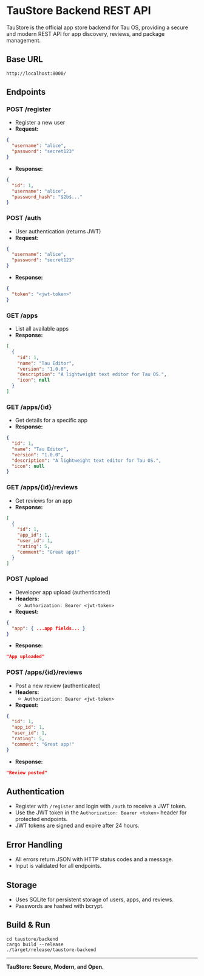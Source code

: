 # TauStore Backend REST API

TauStore is the official app store backend for Tau OS, providing a secure and modern REST API for app discovery, reviews, and package management.

## Base URL
```
http://localhost:8000/
```

## Endpoints

### POST /register
- Register a new user
- **Request:**
```json
{
  "username": "alice",
  "password": "secret123"
}
```
- **Response:**
```json
{
  "id": 1,
  "username": "alice",
  "password_hash": "$2b$..."
}
```

### POST /auth
- User authentication (returns JWT)
- **Request:**
```json
{
  "username": "alice",
  "password": "secret123"
}
```
- **Response:**
```json
{
  "token": "<jwt-token>"
}
```

### GET /apps
- List all available apps
- **Response:**
```json
[
  {
    "id": 1,
    "name": "Tau Editor",
    "version": "1.0.0",
    "description": "A lightweight text editor for Tau OS.",
    "icon": null
  }
]
```

### GET /apps/{id}
- Get details for a specific app
- **Response:**
```json
{
  "id": 1,
  "name": "Tau Editor",
  "version": "1.0.0",
  "description": "A lightweight text editor for Tau OS.",
  "icon": null
}
```

### GET /apps/{id}/reviews
- Get reviews for an app
- **Response:**
```json
[
  {
    "id": 1,
    "app_id": 1,
    "user_id": 1,
    "rating": 5,
    "comment": "Great app!"
  }
]
```

### POST /upload
- Developer app upload (authenticated)
- **Headers:**
  - `Authorization: Bearer <jwt-token>`
- **Request:**
```json
{
  "app": { ...app fields... }
}
```
- **Response:**
```json
"App uploaded"
```

### POST /apps/{id}/reviews
- Post a new review (authenticated)
- **Headers:**
  - `Authorization: Bearer <jwt-token>`
- **Request:**
```json
{
  "id": 1,
  "app_id": 1,
  "user_id": 1,
  "rating": 5,
  "comment": "Great app!"
}
```
- **Response:**
```json
"Review posted"
```

## Authentication
- Register with `/register` and login with `/auth` to receive a JWT token.
- Use the JWT token in the `Authorization: Bearer <token>` header for protected endpoints.
- JWT tokens are signed and expire after 24 hours.

## Error Handling
- All errors return JSON with HTTP status codes and a message.
- Input is validated for all endpoints.

## Storage
- Uses SQLite for persistent storage of users, apps, and reviews.
- Passwords are hashed with bcrypt.

## Build & Run
```
cd taustore/backend
cargo build --release
./target/release/taustore-backend
```

---

**TauStore: Secure, Modern, and Open.** 